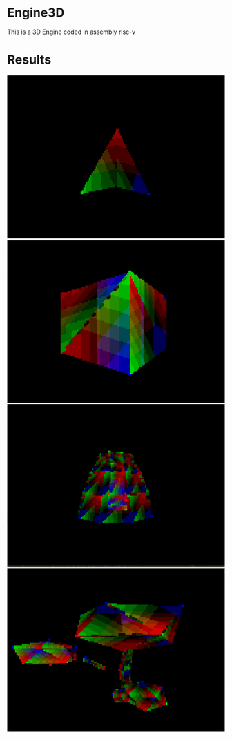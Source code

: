 # Engine3D
This is a 3D Engine coded in assembly risc-v

# Results
![2 triangles](https://github.com/RISCV-Games/Engine3D/blob/69b000b3914686a47878b1bf359b169aa4b9b937/assets/triangle2.gif)
![Cube](https://github.com/RISCV-Games/Engine3D/blob/69b000b3914686a47878b1bf359b169aa4b9b937/assets/cube.gif)
![Cup](https://github.com/RISCV-Games/Engine3D/blob/69b000b3914686a47878b1bf359b169aa4b9b937/assets/cup.gif)
![Low poly Tree](https://github.com/RISCV-Games/Engine3D/blob/69b000b3914686a47878b1bf359b169aa4b9b937/assets/tree.gif)
